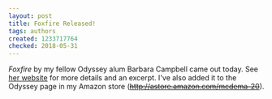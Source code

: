 ```yaml
---
layout: post
title: Foxfire Released!
tags: authors
created: 1233717764
checked: 2018-05-31
---
```

*Foxfire* by my fellow Odyssey alum Barbara Campbell came out today.  See [her website](http://www.barbara-campbell.com/novels.htm) for more details and an excerpt.  I've also added it to the Odyssey page in my Amazon store (~~http://astore.amazon.com/mcdema-20~~).
